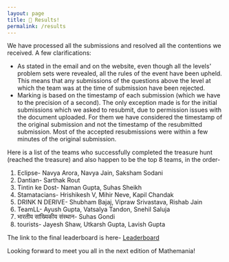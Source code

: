 ```yaml
---
layout: page
title: 👋 Results!  
permalink: /results
---
```

We have processed all the submissions and resolved all the contentions we received. A few clarifications:
* As stated in the email and on the website, even though all the levels' problem sets were revealed, all the rules of the event have been upheld. This means that any submissions of the questions above the level at which the team was at the time of submission have been rejected. 
* Marking is based on the timestamp of each submission (which we have to the precision of a second). The only exception made is for the initial submissions which we asked to resubmit, due to permission issues with the document uploaded. For them we have considered the timestamp of the original submission and not the timestamp of the resubmitted submission. Most of the accepted resubmissions were within a few minutes of the original submission.

Here is a list of the teams who successfully completed the treasure hunt (reached the treasure) and also happen to be the top 8 teams, in the order-

1. Eclipse- Navya Arora, Navya Jain, Saksham Sodani
2. Dantian- Sarthak Rout
3. Tintin ke Dost- Naman Gupta, Suhas Sheikh
4. Stamatacians- Hrishikesh V, Mihir Neve, Kapil Chandak
5. DRINK N DERIVE- Shubham Bajaj, Vipraw Srivastava, Rishab Jain
6. TeamLL- Ayush Gupta, Vatsalya Tandon, Snehil Saluja
7. भारतीय सांख्यिकीय संस्थान- Suhas Gondi
8. tourists- Jayesh Shaw, Utkarsh Gupta, Lavish Gupta

The link to the final leaderboard is here- <a href="https://docs.google.com/forms/d/e/1FAIpQLSfqOwC2ZbgI1tfTYakIcIHtL77MilcQO7gRkkBOVBeGZVSzxQ/viewform?usp=sf_link" target="_blank"> Leaderboard</a>

Looking forward to meet you all in the next edition of Mathemania!
